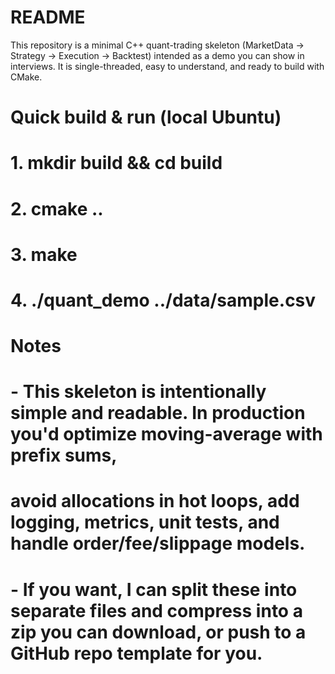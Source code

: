 # README

This repository is a minimal C++ quant-trading skeleton (MarketData -> Strategy -> Execution -> Backtest) intended as a demo you can show in interviews. It is single-threaded, easy to understand, and ready to build with CMake.


# Quick build & run (local Ubuntu)
# 1. mkdir build && cd build
# 2. cmake ..
# 3. make
# 4. ./quant_demo ../data/sample.csv

# Notes
# - This skeleton is intentionally simple and readable. In production you'd optimize moving-average with prefix sums,
#   avoid allocations in hot loops, add logging, metrics, unit tests, and handle order/fee/slippage models.
# - If you want, I can split these into separate files and compress into a zip you can download, or push to a GitHub repo template for you.

